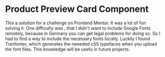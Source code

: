 # Product Preview Card Component

This a solution for a challenge on Frontend Mentor. It was a lot of fun solving it.
One difficulty was , that I didn't want to include Google Fonts remotely, because in Germany you can get legal problems for doing so.
So I had to find a way to include the necessary fonts locally. Luckily I found Tranfonter, which generates the neeeded cSS typefaces when you upload the font files. This knowledge will be usefu in future projects.


